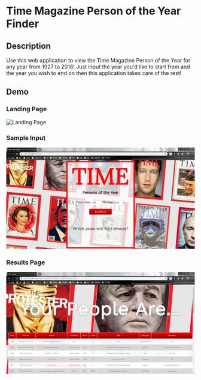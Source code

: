 # Time Magazine Person of the Year Finder

## Description
Use this web application to view the Time Magazine Person of the Year for any year from 1927 to 2016! Just input the year you'd like to start from and the year you wish to end on then this application takes care of the rest!

## Demo

### Landing Page
![Landing Page](Assets/landing_page.PNG)

### Sample Input
![Sample Input](Assets/input.PNG)

### Results Page
![Results Page](Assets/results.PNG)
